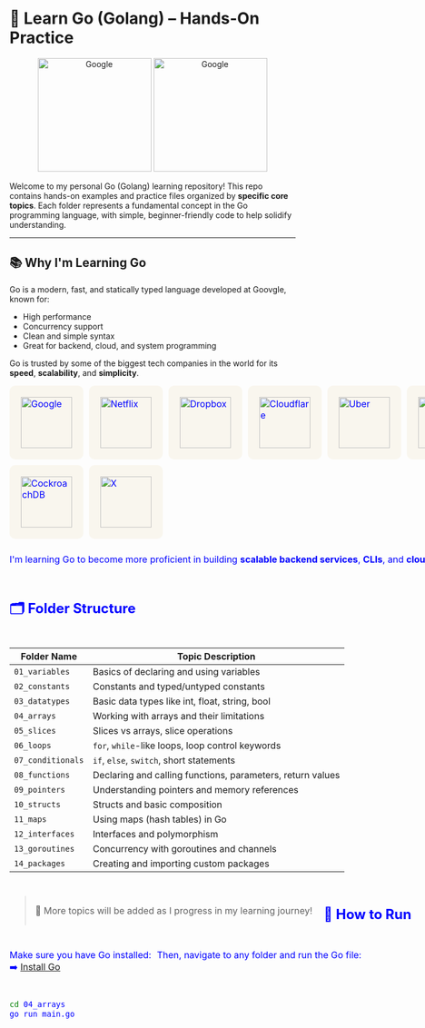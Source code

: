 
# 🐹 Learn Go (Golang) – Hands-On Practice
<p display="flex" width=100vw justify-items="center" align="center">
<img style="width:200px; height:200px; background-color:transparent;"; src="https://go.dev/blog/go-brand/Go-Logo/PNG/Go-Logo_LightBlue.png" width="80" alt="Google" />
<img style="width:200px; height:200px; background-color:transparent;"; src="https://icon.icepanel.io/Technology/svg/Go.svg" width="80" alt="Google" />
</p>

<style>
      div {
        width:100vw;
        height:100vh;
        color: blue;
        font-size: 16px;
        gap:10px;
        display:flex;
        flex-wrap:wrap;
        justify-items:between;
        img{
        padding:20px;
        width:90px;
        height:90px;
        border-radius:10px;
        background-color:#F9F6EE       
        }
      }
</style>

Welcome to my personal Go (Golang) learning repository! This repo contains hands-on examples and practice files organized by **specific core topics**. Each folder represents a fundamental concept in the Go programming language, with simple, beginner-friendly code to help solidify understanding.

---

## 📚 Why I'm Learning Go

Go is a modern, fast, and statically typed language developed at Goovgle, known for:

- High performance
- Concurrency support
- Clean and simple syntax
- Great for backend, cloud, and system programming


Go is trusted by some of the biggest tech companies in the world for its **speed**, **scalability**, and **simplicity**.



<div class="comp">
  <img src="https://go.dev/images/logos/google.svg" width="80" alt="Google" />
  <img src="https://go.dev/images/logos/netflix.svg" width="80" alt="Netflix" />
  <img src="https://go.dev/images/logos/dropbox.png" width="80" alt="Dropbox" />
  <img src="https://go.dev/images/logos/cloudflare_light.svg" width="80" alt="Cloudflare" />
  <img src="https://go.dev/images/logos/uber_light.svg" width="80" alt="Uber" />
  <img src="https://go.dev/images/logos/paypal.svg" width="80" alt="PayPal" />
  <img src="https://go.dev/images/logos/cockroach.svg" width="80" alt="CockroachDB" />
  <img src="https://go.dev/images/logos/x.png" width="80" height="80" alt="X" />
</p>

I'm learning Go to become more proficient in building **scalable backend services**, **CLIs**, and **cloud-native applications**.

---
## 🗂️ Folder Structure

| Folder Name   | Topic Description                                 |
|---------------|---------------------------------------------------|
| `01_variables`| Basics of declaring and using variables            |
| `02_constants`| Constants and typed/untyped constants              |
| `03_datatypes`| Basic data types like int, float, string, bool     |
| `04_arrays`   | Working with arrays and their limitations          |
| `05_slices`   | Slices vs arrays, slice operations                 |
| `06_loops`    | `for`, `while`-like loops, loop control keywords   |
| `07_conditionals`| `if`, `else`, `switch`, short statements        |
| `08_functions`| Declaring and calling functions, parameters, return values |
| `09_pointers` | Understanding pointers and memory references       |
| `10_structs`  | Structs and basic composition                     |
| `11_maps`     | Using maps (hash tables) in Go                    |
| `12_interfaces`| Interfaces and polymorphism                      |
| `13_goroutines`| Concurrency with goroutines and channels         |
| `14_packages` | Creating and importing custom packages            |

> 🧪 More topics will be added as I progress in my learning journey!

---

## 🚀 How to Run

Make sure you have Go installed:  
➡️ [Install Go](https://go.dev/doc/install)

Then, navigate to any folder and run the Go file:

```bash
cd 04_arrays
go run main.go
